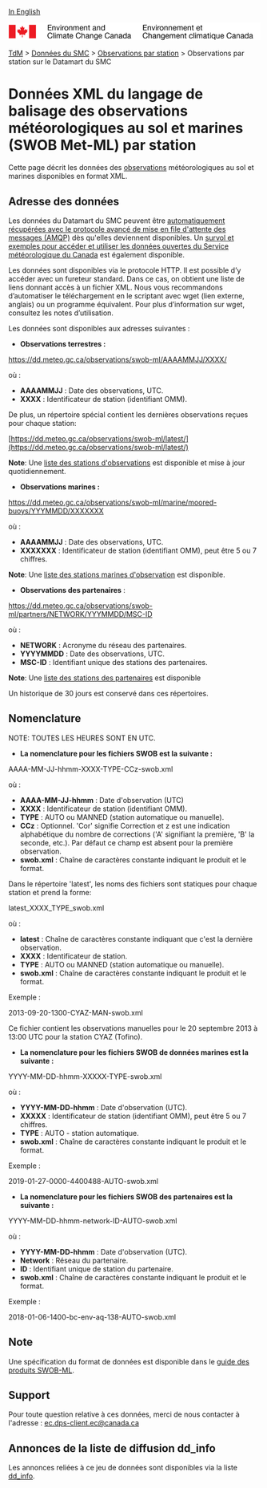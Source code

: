 [In English](readme_obs_insitu_swobdatamart_en.md)

![ECCC logo](../../img_eccc-logo.png)

[TdM](../../readme_fr.md) > [Données du SMC](../readme_fr.md) > [Observations par station](readme_obs_insitu_fr.md) > Observations par station sur le Datamart du SMC

# Données XML du langage de balisage des observations météorologiques au sol et marines (SWOB Met-ML) par station

Cette page décrit les données des [observations](readme_obs_insitu_fr.md) météorologiques au sol et marines disponibles en format XML.

## Adresse des données 

Les données du Datamart du SMC peuvent être [automatiquement récupérées avec le protocole avancé de mise en file d'attente des messages (AMQP)](../../msc-datamart/amqp_fr.md) dès qu'elles deviennent disponibles. Un [survol et exemples pour accéder et utiliser les données ouvertes du Service météorologique du Canada](../../usage/readme_fr.md) est également disponible.

Les données sont disponibles via le protocole HTTP. Il est possible d’y accéder avec un fureteur standard. Dans ce cas, on obtient une liste de liens donnant accès à un fichier XML. Nous vous recommandons d’automatiser le téléchargement en le scriptant avec wget (lien externe, anglais) ou un programme équivalent. Pour plus d’information sur wget, consultez les notes d’utilisation.

Les données sont disponibles aux adresses suivantes :

* __Observations terrestres :__

https://dd.meteo.gc.ca/observations/swob-ml/AAAAMMJJ/XXXX/

où :

* __AAAAMMJJ__ : Date des observations, UTC.
* __XXXX__ : Identificateur de station (identifiant OMM).

De plus, un répertoire spécial contient les dernières observations reçues pour chaque station:

[https://dd.meteo.gc.ca/observations/swob-ml/latest/](https://dd.meteo.gc.ca/observations/swob-ml/latest/)

__Note__: Une [liste des stations d'observations](https://dd.meteo.gc.ca/observations/doc/swob-xml_station_list.csv) est disponible et mise à jour quotidiennement.

* __Observations marines :__

https://dd.meteo.gc.ca/observations/swob-ml/marine/moored-buoys/YYYMMDD/XXXXXXX

où : 

* __AAAAMMJJ__ : Date des observations, UTC.
* __XXXXXXX__ : Identificateur de station (identifiant OMM), peut être 5 ou 7 chiffres.

__Note__: Une [liste des stations marines d'observation](https://collaboration.cmc.ec.gc.ca/cmc/cmos/public_doc/msc-data/obs_station/swob-xml_marine_station_list.geojson) est disponible.

* __Observations des partenaires__ :
  
https://dd.meteo.gc.ca/observations/swob-ml/partners/NETWORK/YYYMMDD/MSC-ID

où : 

* __NETWORK__ : Acronyme du réseau des partenaires.
* __YYYYMMDD__ : Date des observations, UTC.
* __MSC-ID__ : Identifiant unique des stations des partenaires.

__Note__: Une [liste des stations des partenaires](https://collaboration.cmc.ec.gc.ca/cmc/cmos/public_doc/msc-data/obs_station/swob-xml_partner_station_list.geojson) est disponible

Un historique de 30 jours est conservé dans ces répertoires.

## Nomenclature

NOTE: TOUTES LES HEURES SONT EN UTC.

* __La nomenclature pour les fichiers SWOB est la suivante :__

AAAA-MM-JJ-hhmm-XXXX-TYPE-CCz-swob.xml

où :

* __AAAA-MM-JJ-hhmm__ : Date d'observation (UTC)
* __XXXX__ : Identificateur de station (identifiant OMM).
* __TYPE__ : AUTO ou MANNED (station automatique ou manuelle).
* __CCz__ : Optionnel. 'Cor' signifie Correction et z est une indication alphabétique du nombre de corrections ('A' signifiant la première, 'B' la seconde, etc.). Par défaut ce champ est absent pour la première observation.
* __swob.xml__ : Chaîne de caractères constante indiquant le produit et le format.

Dans le répertoire 'latest', les noms des fichiers sont statiques pour chaque station et prend la forme:
 
latest_XXXX_TYPE_swob.xml

où :

* __latest__ : Chaîne de caractères constante indiquant que c'est la dernière observation.
* __XXXX__ : Identificateur de station.
* __TYPE__ :  AUTO ou MANNED (station automatique ou manuelle).
* __swob.xml__ : Chaîne de caractères constante indiquant le produit et le format.

Exemple :

2013-09-20-1300-CYAZ-MAN-swob.xml 

Ce fichier contient les observations manuelles pour le 20 septembre 2013 à 13:00 UTC pour la station CYAZ (Tofino).

* __La nomenclature pour les fichiers SWOB de données marines est la suivante :__

YYYY-MM-DD-hhmm-XXXXX-TYPE-swob.xml

où :

* __YYYY-MM-DD-hhmm__ : Date d'observation (UTC).
* __XXXXX__ : Identificateur de station (identifiant OMM), peut être 5 ou 7 chiffres.
* __TYPE__ : AUTO - station automatique.
* __swob.xml__ : Chaîne de caractères constante indiquant le produit et le format.

Exemple :

2019-01-27-0000-4400488-AUTO-swob.xml

* __La nomenclature pour les fichiers SWOB des partenaires est la suivante :__
  
YYYY-MM-DD-hhmm-network-ID-AUTO-swob.xml

où :

* __YYYY-MM-DD-hhmm__ : Date d'observation (UTC).
* __Network__ : Réseau du partenaire.
* __ID__ : Identifiant unique de station du partenaire. 
* __swob.xml__ : Chaîne de caractères constante indiquant le produit et le format.
  
Exemple :

2018-01-06-1400-bc-env-aq-138-AUTO-swob.xml  

## Note

Une spécification du format de données est disponible dans le [guide des produits SWOB-ML](https://collaboration.cmc.ec.gc.ca/cmc/cmos/public_doc/msc-data/obs_station/SWOB-ML_Product_User_Guide_v8.2_f.pdf).

## Support

Pour toute question relative à ces données, merci de nous contacter à l'adresse : ec.dps-client.ec@canada.ca

## Annonces de la liste de diffusion dd_info 

Les annonces reliées à ce jeu de données sont disponibles via la liste [dd_info](https://lists.ec.gc.ca/cgi-bin/mailman/listinfo/dd_info).


